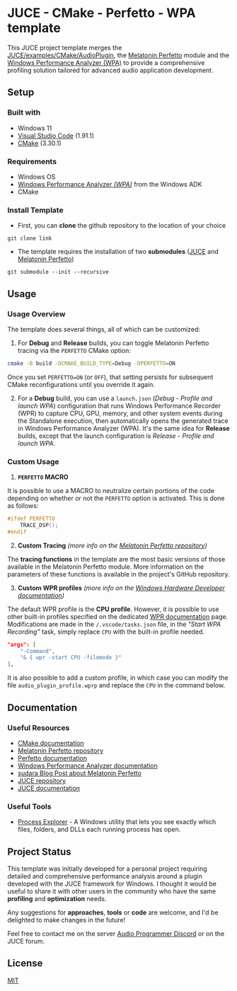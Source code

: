 # JUCE - CMake - Perfetto - WPA template

This JUCE project template merges the [JUCE/examples/CMake/AudioPlugin](https://github.com/juce-framework/JUCE/tree/master/examples/CMake/AudioPlugin), the [Melatonin Perfetto](https://github.com/sudara/melatonin_perfetto) module and the [Windows Performance Analyzer (WPA)](https://learn.microsoft.com/fr-fr/windows-hardware/test/wpt/windows-performance-analyzer) to provide a comprehensive profiling solution tailored for advanced audio application development.


## Setup

### Built with
- Windows 11
- [Visual Studio Code](https://code.visualstudio.com/) (1.91.1)
- [CMake](https://cmake.org/) (3.30.1)

### Requirements
- Windows OS
- [Windows Performance Analyzer *(WPA)*](https://learn.microsoft.com/fr-fr/windows-hardware/test/wpt/windows-performance-analyzer) from the Windows ADK
- CMake

### Install Template
- First, you can **clone** the github repository to the location of your choice
```git 
git clone link
```

- The template requires the installation of two **submodules** ([JUCE](https://github.com/juce-framework/JUCE) and [Melatonin Perfetto](https://github.com/sudara/melatonin_perfetto))
```git
git submodule --init --recursive
```


## Usage

### Usage Overview
The template does several things, all of which can be customized: 

1. For **Debug** and **Release** builds, you can toggle Melatonin Perfetto tracing via the `PERFETTO` CMake option:

```bash
cmake -B build -DCMAKE_BUILD_TYPE=Debug -DPERFETTO=ON
```

Once you set `PERFETTO=ON` (or `OFF`), that setting persists for subsequent CMake reconfigurations until you override it again.

2. For a **Debug** build, you can use a `launch.json` (*Debug - Profile and launch WPA*) configuration that runs Windows Performance Recorder (WPR) to capture CPU, GPU, memory, and other system events during the Standalone execution, then automatically opens the generated trace in Windows Performance Analyzer (WPA). It's the same idea for **Release** builds, except that the launch configuration is *Release - Profile and launch WPA*.

### Custom Usage
1. **`PERFETTO` MACRO**

It is possible to use a MACRO to neutralize certain portions of the code depending on whether or not the `PERFETTO` option is activated. This is done as follows:
```cpp
#ifdef PERFETTO
    TRACE_DSP();
#endif
```

2. **Custom Tracing** *(more info on the [Melatonin Perfetto repository](https://github.com/sudara/melatonin_perfetto?tab=readme-ov-file#step-2-pepper-around-some-sweet-sweet-trace-macros))*

The **tracing functions** in the template are the most basic versions of those available in the Melatonin Perfetto module. More information on the parameters of these functions is available in the project's GitHub repository.

3. **Custom WPR profiles** *(more info on the [Windows Hardware Developer documentation](https://learn.microsoft.com/en-us/windows-hardware/test/wpt/recording-with-custom-profiles))*

The default WPR profile is the **CPU profile**. However, it is possible to use other built-in profiles specified on the dedicated [WPR documentation](https://learn.microsoft.com/en-us/windows-hardware/test/wpt/built-in-recording-profiles) page. Modifications are made in the `/.vscode/tasks.json` file, in the *"Start WPA Recording"* task, simply replace `CPU` with the built-in profile needed.
```json
"args": [
    "-Command",
    "& { wpr -start CPU -filemode }"
],
```

It is also possible to add a custom profile, in which case you can modify the file `audio_plugin_profile.wprp` and replace the `CPU` in the command below.


## Documentation

### Useful Resources
- [CMake documentation](https://cmake.org/documentation/)
- [Melatonin Perfetto repository](https://github.com/sudara/melatonin_perfetto)
- [Perfetto documentation](https://perfetto.dev/docs/)
- [Windows Performance Analyzer documentation](https://learn.microsoft.com/en-us/windows-hardware/test/wpt/windows-performance-analyzer)
- [sudara Blog Post about Melatonin Perfetto](https://melatonin.dev/blog/using-perfetto-with-juce-for-dsp-and-ui-performance-tuning/)
- [JUCE repository](https://github.com/juce-framework/JUCE)
- [JUCE documentation](https://juce.com/)

### Useful Tools
- [Process Explorer](https://learn.microsoft.com/fr-fr/sysinternals/downloads/process-explorer) - A Windows utility that lets you see exactly which files, folders, and DLLs each running process has open.


## Project Status
This template was initially developed for a personal project requiring detailed and comprehensive performance analysis around a plugin developed with the JUCE framework for Windows. I thought it would be useful to share it with other users in the community who have the same **profiling** and **optimization** needs.

Any suggestions for **approaches**, **tools** or **code** are welcome, and I'd be delighted to make changes in the future!

Feel free to contact me on the server [Audio Programmer Discord](https://www.theaudioprogrammer.com/discord) or on the JUCE forum.


## License

[MIT](https://choosealicense.com/licenses/mit/)